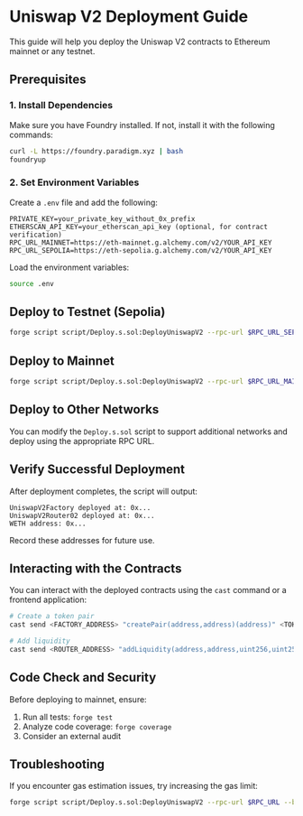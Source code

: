 # Uniswap V2 Deployment Guide

This guide will help you deploy the Uniswap V2 contracts to Ethereum mainnet or any testnet.

## Prerequisites

### 1. Install Dependencies

Make sure you have Foundry installed. If not, install it with the following commands:

```bash
curl -L https://foundry.paradigm.xyz | bash
foundryup
```

### 2. Set Environment Variables

Create a `.env` file and add the following:

```
PRIVATE_KEY=your_private_key_without_0x_prefix
ETHERSCAN_API_KEY=your_etherscan_api_key (optional, for contract verification)
RPC_URL_MAINNET=https://eth-mainnet.g.alchemy.com/v2/YOUR_API_KEY
RPC_URL_SEPOLIA=https://eth-sepolia.g.alchemy.com/v2/YOUR_API_KEY
```

Load the environment variables:

```bash
source .env
```

## Deploy to Testnet (Sepolia)

```bash
forge script script/Deploy.s.sol:DeployUniswapV2 --rpc-url $RPC_URL_SEPOLIA --broadcast --verify
```

## Deploy to Mainnet

```bash
forge script script/Deploy.s.sol:DeployUniswapV2 --rpc-url $RPC_URL_MAINNET --broadcast --verify
```

## Deploy to Other Networks

You can modify the `Deploy.s.sol` script to support additional networks and deploy using the appropriate RPC URL.

## Verify Successful Deployment

After deployment completes, the script will output:

```
UniswapV2Factory deployed at: 0x...
UniswapV2Router02 deployed at: 0x...
WETH address: 0x...
```

Record these addresses for future use.

## Interacting with the Contracts

You can interact with the deployed contracts using the `cast` command or a frontend application:

```bash
# Create a token pair
cast send <FACTORY_ADDRESS> "createPair(address,address)(address)" <TOKEN_A> <TOKEN_B> --private-key $PRIVATE_KEY --rpc-url $RPC_URL

# Add liquidity
cast send <ROUTER_ADDRESS> "addLiquidity(address,address,uint256,uint256,uint256,uint256,address,uint256)(uint256,uint256,uint256)" <TOKEN_A> <TOKEN_B> <AMOUNT_A> <AMOUNT_B> <MIN_A> <MIN_B> <TO_ADDRESS> <DEADLINE> --private-key $PRIVATE_KEY --rpc-url $RPC_URL
```

## Code Check and Security

Before deploying to mainnet, ensure:

1. Run all tests: `forge test`
2. Analyze code coverage: `forge coverage`
3. Consider an external audit

## Troubleshooting

If you encounter gas estimation issues, try increasing the gas limit:

```bash
forge script script/Deploy.s.sol:DeployUniswapV2 --rpc-url $RPC_URL --broadcast --verify --gas-limit 5000000
``` 